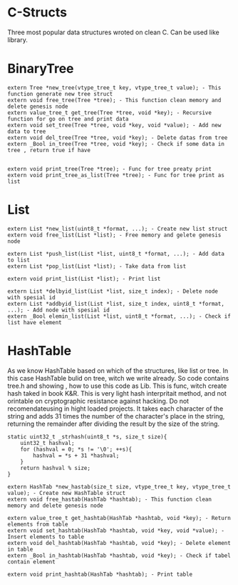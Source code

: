 # C-Structs
Three most popular data structures wroted on clean C. Can be used like library. 
# BinaryTree
```
extern Tree *new_tree(vtype_tree_t key, vtype_tree_t value); - This function generate new tree struct
extern void free_tree(Tree *tree); - This function clean memory and delete genesis node
extern value_tree_t get_tree(Tree *tree, void *key); - Recursive function for go on tree and print data
extern void set_tree(Tree *tree, void *key, void *value); - Add new data to tree
extern void del_tree(Tree *tree, void *key); - Delete datas from tree
extern _Bool in_tree(Tree *tree, void *key); - Check if some data in tree , return true if have


extern void print_tree(Tree *tree); - Func for tree preaty print
extern void print_tree_as_list(Tree *tree); - Func for tree print as list

```
# List
```
extern List *new_list(uint8_t *format, ...); - Create new list struct
extern void free_list(List *list); - Free memory and gelete genesis node

extern List *push_list(List *list, uint8_t *format, ...); - Add data to list
extern List *pop_list(List *list); - Take data from list

extern void print_list(List *list); - Print list

extern List *delbyid_list(List *list, size_t index); - Delete node with spesial id
extern List *addbyid_list(List *list, size_t index, uint8_t *format, ...); - Add node with spesial id
extern _Bool elemin_list(List *list, uint8_t *format, ...); - Check if list have element

```
# HashTable
As we know HashTable based on which of the structures, like list or tree. In this case HashTable bulid on tree, witch we write already. So code contains tree.h and showing , how to use this code as Lib.
This is func, witch create hash taked in book K&R. This is very light hash interpritait method, and not orintable on cryptographic resistance against hacking. Do not recomendateusing in hight loaded projects. It takes each character of the string and adds 31 times the number of the character's place in the string, returning the remainder after dividing the result by the size of the string.
```
static uint32_t _strhash(uint8_t *s, size_t size){
	uint32_t hashval;
	for (hashval = 0; *s != '\0'; ++s){
		hashval = *s + 31 *hashval;
	}
	return hashval % size;
}
```
```
extern HashTab *new_hastab(size_t size, vtype_tree_t key, vtype_tree_t value); - Create new HashTable struct
extern void free_hastab(HashTab *hashtab); - This function clean memory and delete genesis node

extern value_tree_t get_hashtab(HashTab *hashtab, void *key); - Return elements from table
extern void set_hashtab(HashTab *hashtab, void *key, void *value); - Insert elements to table
extern void del_hashtab(HashTab *hashtab, void *key); - Delete element in table
extern _Bool in_hashtab(HashTab *hashtab, void *key); - Check if tabel contain element

extern void print_hashtab(HashTab *hashtab); - Print table
